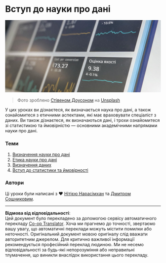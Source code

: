 <!--
CO_OP_TRANSLATOR_METADATA:
{
  "original_hash": "696a8474a01054281704cbfb09148949",
  "translation_date": "2025-08-30T19:18:01+00:00",
  "source_file": "1-Introduction/README.md",
  "language_code": "uk"
}
-->
# Вступ до науки про дані

![дані в дії](../../../translated_images/data.48e22bb7617d8d92188afbc4c48effb920ba79f5cebdc0652cd9f34bbbd90c18.uk.jpg)
> Фото зроблено <a href="https://unsplash.com/@dawson2406?utm_source=unsplash&utm_medium=referral&utm_content=creditCopyText">Стівеном Доусоном</a> на <a href="https://unsplash.com/s/photos/data?utm_source=unsplash&utm_medium=referral&utm_content=creditCopyText">Unsplash</a>
  
У цих уроках ви дізнаєтеся, як визначається наука про дані, а також ознайомитеся з етичними аспектами, які має враховувати спеціаліст з даних. Ви також дізнаєтеся, як визначаються дані, і трохи ознайомитеся зі статистикою та ймовірністю — основними академічними напрямами науки про дані.

### Теми

1. [Визначення науки про дані](01-defining-data-science/README.md)
2. [Етика науки про дані](02-ethics/README.md)
3. [Визначення даних](03-defining-data/README.md)
4. [Вступ до статистики та ймовірності](04-stats-and-probability/README.md)

### Автори

Ці уроки були написані з ❤️ [Нітією Нарасімхан](https://twitter.com/nitya) та [Дмитром Сошниковим](https://twitter.com/shwars).

---

**Відмова від відповідальності**:  
Цей документ було перекладено за допомогою сервісу автоматичного перекладу [Co-op Translator](https://github.com/Azure/co-op-translator). Хоча ми прагнемо до точності, звертаємо вашу увагу, що автоматичні переклади можуть містити помилки або неточності. Оригінальний документ мовою оригіналу слід вважати авторитетним джерелом. Для критично важливої інформації рекомендується професійний переклад людиною. Ми не несемо відповідальності за будь-які непорозуміння або неправильні тлумачення, що виникли внаслідок використання цього перекладу.